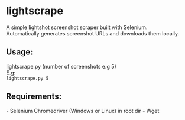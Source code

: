 # lightscrape
A simple lightshot screenshot scraper built with Selenium. <br />
Automatically generates screenshot URLs and downloads them locally. <br />

<h2>Usage:</h2>
lightscrape.py (number of screenshots e.g 5) <br />
E.g:<br />
<code>lightscrape.py 5</code>

<h2>Requirements: </h2>
-    Selenium Chromedriver (Windows or Linux) in root dir
-    Wget
